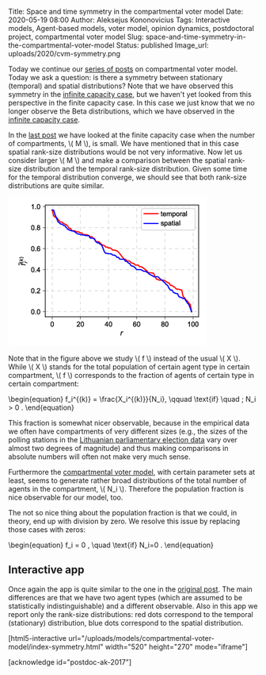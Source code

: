 Title: Space and time symmetry in the compartmental voter model
Date: 2020-05-19 08:00
Author: Aleksejus Kononovicius
Tags: Interactive models, Agent-based models, voter model, opinion dynamics, postdoctoral project, compartmental voter model
Slug: space-and-time-symmetry-in-the-compartmental-voter-model
Status: published
Image_url: uploads/2020/cvm-symmetry.png

Today we continue our [series of posts](/tag/compartmental-voter-model) on
compartmental voter model. Today we ask a question: is there a symmetry between
stationary (temporal) and spatial distributions? Note that we have observed
this symmetry in the
[infinite capacity case]({filename}/articles/2020/compartmental-voter-model.md),
but we haven't yet looked from this perspective in the finite capacity case. In
this case we just know that we no longer observe the Beta distributions, which
we have observed in the
[infinite capacity case]({filename}/articles/2020/compartmental-voter-model.md).
<!--more-->

In the
[last post]({filename}/articles/2020/compartmental-voter-model-finite-capacity.md)
we have looked at the finite capacity case when the number of compartments,
\\\( M \\\), is small. We have mentioned that in this case spatial rank-size
distributions would be not very informative. Now let us consider larger
\\\( M \\\) and make a comparison between the spatial rank-size distribution
and the temporal rank-size distribution. Given some time for the temporal
distribution converge, we should see that both rank-size distributions are
quite similar.

![Temporal \(red\) vs spatial \(blue\) rank-size distribution: N=2600, T=2, M=100, C=30, ε=2.](/uploads/2020/cvm-symmetry.png "Temporal \(red\) vs spatial \(blue\) rank-size distribution: N=2600, T=2, M=100, C=30, ε=2.")

Note that in the figure above we study \\\( f \\\) instead of the usual
\\\( X \\\). While \\\( X \\\) stands for the total population of certain agent
type in certain compartment, \\\( f \\\) corresponds to the fraction of agents
of certain type in certain compartment:

\begin{equation}
f\_i^{(k)} = \frac{X\_i^{(k)}}{N\_i}, \qquad \text{if} \quad \; N\_i > 0 .
\end{equation}

This fraction is somewhat nicer observable, because in the empirical data we
often have compartments of very different sizes (e.g., the sizes of the polling
stations in the
[Lithuanian parliamentary election data](https://github.com/akononovicius/lithuanian-parliamentary-election-data)
vary over almost two degrees of magnitude) and thus making comparisons in
absolute numbers will often not make very much sense.

Furthermore the
[compartmental voter model]({filename}/articles/2020/compartmental-voter-model.md),
with certain parameter sets at least, seems to generate rather broad
distributions of the total number of agents in the compartment, \\\( N\_i \\\).
Therefore the population fraction is nice observable for our model, too.

The not so nice thing about the population fraction is that we could, in
theory, end up with division by zero. We resolve this issue by replacing those
cases with zeros:

\begin{equation}
f\_i = 0 , \quad \text{if} N\_i=0 .
\end{equation}

## Interactive app

Once again the app is quite similar to the one in the
[original post]({filename}/articles/2020/compartmental-voter-model.md). The main
differences are that we have two agent types (which are assumed to be
statistically indistinguishable) and a different observable. Also in this app
we report only the rank-size distributions: red dots correspond to the temporal
(stationary) distribution, blue dots correspond to the spatial distribution.

[html5-interactive
url="/uploads/models/compartmental-voter-model/index-symmetry.html"
width="520" height="270" mode="iframe"]

[acknowledge id="postdoc-ak-2017"]
